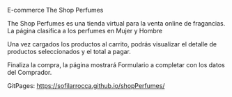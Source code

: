 E-commerce The Shop Perfumes


The Shop Perfumes es una tienda virtual para la venta online de fragancias. 
La página clasifica a los perfumes en Mujer y Hombre  

Una vez cargados los productos al carrito, podrás visualizar el detalle de productos seleccionados y el total a pagar. 

Finaliza la compra, la página mostrará Formulario a completar con los datos del Comprador. 

GitPages: https://sofilarrocca.github.io/shopPerfumes/